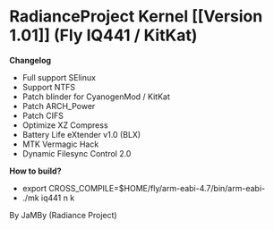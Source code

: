 RadianceProject Kernel [[Version 1.01]] (Fly IQ441 / KitKat)
===========

**Changelog**
- Full support SElinux
- Support NTFS
- Patch blinder for CyanogenMod / KitKat
- Patch ARCH_Power
- Patch CIFS
- Optimize XZ Compress
- Battery Life eXtender v1.0 (BLX)
- MTK Vermagic Hack
- Dynamic Filesync Control 2.0


**How to build?**
- export CROSS_COMPILE=$HOME/fly/arm-eabi-4.7/bin/arm-eabi-
- ./mk iq441 n k






By JaMBy (Radiance Project)


